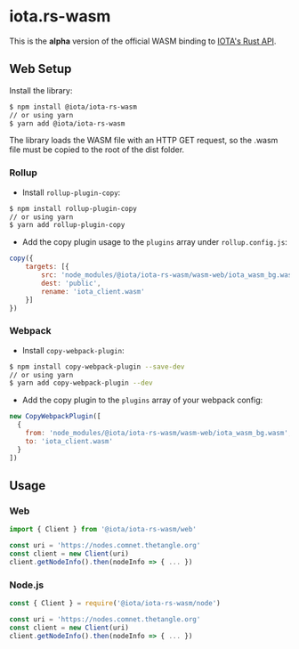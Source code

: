 # iota.rs-wasm

This is the **alpha** version of the official WASM binding to [IOTA's Rust API](https://github.com/iotaledger/iota.rs).

## Web Setup

Install the library:
```bash
$ npm install @iota/iota-rs-wasm
// or using yarn
$ yarn add @iota/iota-rs-wasm
```

The library loads the WASM file with an HTTP GET request, so the .wasm file must be copied to the root of the dist folder.

### Rollup
- Install `rollup-plugin-copy`:
```bash
$ npm install rollup-plugin-copy
// or using yarn
$ yarn add rollup-plugin-copy
```

- Add the copy plugin usage to the `plugins` array under `rollup.config.js`:
```js
copy({
	targets: [{
		src: 'node_modules/@iota/iota-rs-wasm/wasm-web/iota_wasm_bg.wasm',
		dest: 'public',
		rename: 'iota_client.wasm'
	}]
})
```

### Webpack
- Install `copy-webpack-plugin`:
```bash
$ npm install copy-webpack-plugin --save-dev
// or using yarn
$ yarn add copy-webpack-plugin --dev
```

- Add the copy plugin to the `plugins` array of your webpack config:
```js
new CopyWebpackPlugin([
  {
    from: 'node_modules/@iota/iota-rs-wasm/wasm-web/iota_wasm_bg.wasm',
    to: 'iota_client.wasm'
  }
])
```

## Usage

### Web
```js
import { Client } from '@iota/iota-rs-wasm/web'

const uri = 'https://nodes.comnet.thetangle.org'
const client = new Client(uri)
client.getNodeInfo().then(nodeInfo => { ... })
```

### Node.js
```js
const { Client } = require('@iota/iota-rs-wasm/node')

const uri = 'https://nodes.comnet.thetangle.org'
const client = new Client(uri)
client.getNodeInfo().then(nodeInfo => { ... })
```
